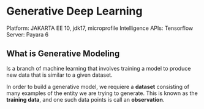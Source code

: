 # Generative Deep Learning
Platform: JAKARTA EE 10, jdk17, microprofile
Intelligence APIs: Tensorflow
Server: Payara 6

## What is Generative Modeling

Is a branch of machine learning that involves training a model to produce new data that is similar to a given 
dataset.

In order to build a generative model, we requiere a **dataset** consisting of many examples of the entity we are
trying to generate.  This is known as the **training data**, and one such data points is call an **observation**.